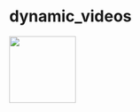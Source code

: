 # dynamic_videos
<img src="https://github.com/qmeng99/dynamic_videos/blob/main/gifs/3dunet_crop.gif" width="120" height="120" />

